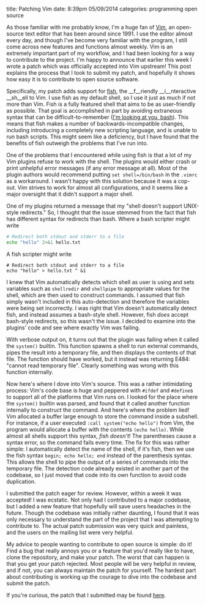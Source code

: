 title: Patching Vim
date: 8:39pm 05/09/2014
categories: programming
            open source

As those familiar with me probably know, I'm a huge fan of [Vim], an open-source
text editor that has been around since 1991. I use the editor almost every day,
and though I've become very familiar with the program, I still come across new
features and functions almost weekly. Vim is an extremely important part of my
workflow, and I had been looking for a way to contribute to the project. I'm
happy to announce that earlier this week I wrote a patch which was officially
accepted into Vim upstream! This post explains the process that I took to submit
my patch, and hopefully it shows how easy it is to contribute to open source
software.

Specifically, my patch adds support for [fish], the __f__riendly __i__nteractive
__sh__ell to Vim. I use fish as my default shell, so I use it just as much if
not more than Vim. Fish is a fully featured shell that aims to be as
user-friendly as possible. That goal is accomplished in part by avoiding
extraneous syntax that can be difficult-to-remember ([I'm looking at you,
bash][bash pitfalls]). This means that fish makes a number of
backwards-incompatible changes, including introducing a completely new scripting
language, and is unable to run bash scripts. This might seem like a deficiency,
but I have found that the benefits of fish outweigh the problems that I've run
into.

One of the problems that I encountered while using fish is that a lot of my Vim
plugins refuse to work with the shell. The plugins would either crash or print
unhelpful error messages (if any error message at all). Most of the plugin
authors would recommend putting `set shell=/bin/bash` in the `.vimrc` as a
workaround. I wasn't happy with this solution because it was a cop-out. Vim
strives to work for almost all configurations, and it seems like a major
oversight that it didn't support a major shell.

One of my plugins returned a message that my "shell doesn't support UNIX-style
redirects." So, I thought that the issue stemmed from the fact that fish has
different syntax for redirects than bash. Where a bash scripter might write

```sh
# Redirect both stdout and stderr to a file
echo "hello" 2>&1 hello.txt
```

A fish scripter might write

```fish
# Redirect both stdout and stderr to a file
echo "hello" > hello.txt ^ &1
```


I knew that Vim automatically detects which shell as user is using and sets
variables such as `shellredir` and `shellpipe` to appropriate values for the
shell, which are then used to construct commands. I assumed that fish simply
wasn't included in this auto-detection and therefore the variables were being
set incorrectly. I was right that Vim doesn't automatically detect fish, and
instead assumes a bash-style shell. However, fish *does* accept bash-style
redirects, so this wasn't the issue. I decided to examine into the plugins' code
and see where exactly Vim was failing.

With verbose output on, it turns out that the plugin was failing when it called
the `system()` builtin. This function spawns a shell to run external commands,
pipes the result into a temporary file, and then displays the contents of that
file. The function should have worked, but it instead was returning E484:
"cannot read temporary file". Clearly something was wrong with this function
internally.

Now here's where I dove into Vim's source. This was a rather intimidating
process: Vim's code base is huge and peppered with `#ifdef` and `#define`s to
support all of the platforms that Vim runs on. I looked for the place where the
`system()` builtin was parsed, and found that it called another function
internally to construct the command. And here's where the problem lied! Vim
allocated a buffer large enough to store the command inside a subshell. For
instance, if a user executed `:call system("echo hello")` from Vim, the program
would allocate a buffer with the contents `(echo hello)`. While almost all
shells support this syntax, *fish doesn't*! The parentheses cause a syntax
error, so the command fails every time. The fix for this was rather simple: I
automatically detect the name of the shell, if it's fish, then we use the fish
syntax `begin; echo hello; end` instead of the parenthesis syntax. This allows
the shell to pipe the output of a series of commands into the temporary file.
The detection code already existed in another part of the codebase, so I just
moved that code into its own function to avoid code duplication.

I submitted the patch eager for review. However, within a week it was accepted!
I was ecstatic. Not only had I contributed to a major codebase, but I added a
new feature that hopefully will save users headaches in the future. Though the
codebase was initially rather daunting, I found that it was only necessary to
understand the part of the project that I was attempting to contribute to. The
actual patch submission was very quick and painless, and the users on the
mailing list were very helpful.

My advice to people wanting to contribute to open source is simple: do it! Find
a bug that really annoys you or a feature that you'd really like to have, clone
the repository, and make your patch. The worst that can happen is that you get
your patch rejected. Most people will be very helpful in review, and if not, you
can always maintain the patch for yourself. The hardest part about contributing
is working up the courage to dive into the codebase and submit the patch.

If you're curious, the patch that I submitted may be found [here][patch].

[Vim]: http://vim.org
[fish]: http://fishshell.com
[bash pitfalls]: http://mywiki.wooledge.org/BashPitfalls
[patch]: https://groups.google.com/forum/#!topic/vim_dev/bNfWJaM6DuY
